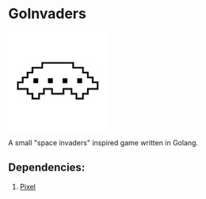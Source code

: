 
# GoInvaders

![GoInvaders](/assets/images/spaceship.png)

A small "space invaders" inspired game written in Golang.

## Dependencies:
1. [Pixel](https://github.com/faiface/pixel)
